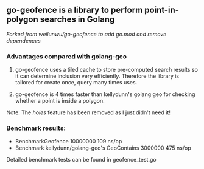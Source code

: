 ## go-geofence is a library to perform point-in-polygon searches in Golang

_Forked from weilunwu/go-geofence to add go.mod and remove dependences_

### Advantages compared with golang-geo

1. go-geofence uses a tiled cache to store pre-computed search results so it can determine inclusion very efficiently. Therefore the library is tailored for create once, query many times uses.

2. go-geofence is 4 times faster than kellydunn's golang geo for checking whether a point is inside a polygon.

Note: The _holes_ feature has been removed as I just didn't need it!

### Benchmark results:

* BenchmarkGeofence	10000000	       109 ns/op
* Benchmark kellydunn/golang-geo's GeoContains	 3000000	       475 ns/op

Detailed benchmark tests can be found in geofence_test.go

